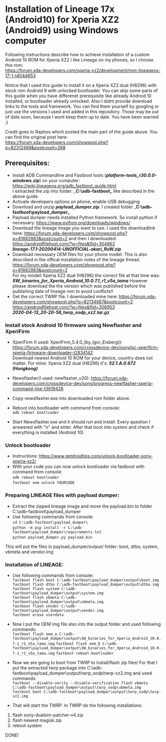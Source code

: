 # Installation of Lineage 17x (Android10) for Xperia XZ2 (Android9) using Windows computer
Following instructions describe how to achieve installation of a custom Android 10 ROM for Xperia XZ2
I like Lineage on my phones, so I choose this rom:  
https://forum.xda-developers.com/xperia-xz2/development/rom-lineageos-17-1-t4044653  

Notice that I used this guide to install it on a Xperia XZ2 dual (H8296) with stock rom Android 9 with unlocked bootloader. You can skip some parts of this guide when you have differenet prerequisite like already Android 10 installed, or bootloader already unlocked. Also I didnt provide download links to the tools and framework. You can find them yourself by googling or just use the versions I used and added in this repository. Those may be out of date soon, because I wont keep them up to date. You have been warned ;)

Credit goes to Raphos which posted the main part of the guide above. You can find the original post here:  
https://forum.xda-developers.com/showpost.php?p=82312489&postcount=268  


## Prerequisites:
- Install ADB Commandline and Fastboot tools (___platform-tools_r30.0.0-windows.zip___) on your computer: https://wiki.lineageos.org/adb_fastboot_guide.html  
I extracted the zip into folder: ___C:\adb-fastboot\___  like described in the above guide.
- Activate developers options on phone, enable USB debugging
- Download and unzip ___payload_dumper.zip___. I created folder ___C:\adb-fastboot\payload_dumper\___
- Payload dumper needs installed Python framework. So install python if necessary: https://www.python.org/downloads/windows/  
- Download the lineage image you want to use. I used the downloadlink here:
https://forum.xda-developers.com/showpost.php?p=81662883&postcount=2 and then I downloaded:
https://androidfilehost.com/?w=files&flid=304862  
___lineage-17.1-20200414-UNOFFICIAL-akari_RoW.zip___
- Download necessary OEM files for your phone model. This is also described in the offical installation notes of the lineage thread. https://forum.xda-developers.com/showpost.php?p=81662883&postcount=2  
For my modell Xperia XZ2 dual (H8296) the correct file at that time was: 
___SW_binaries_for_Xperia_Android_10.0.7.1_r1_v5a_tama___
However please download the the version which was published before the publishing date of lineage rom to avoid conflicts!!
- Get the correct TWRP file. I downloaded mine here: https://forum.xda-developers.com/showpost.php?p=82134687&postcount=2  
https://androidfilehost.com/?w=files&flid=306953   
___2020-04-13_20-20-56_twrp_sodp_xz2.tar.gz___


### Install stock Android 10 firmware using Newflasher and XperiFirm
- XperiFirm (I used: XperiFirm_5.4.0_(by_Igor_Eisberg)):   
https://forum.xda-developers.com/crossdevice-dev/sony/pc-xperifirm-xperia-firmware-downloader-t2834142  
Download newest Android 10 ROM for your device, country does not matter.  For mine: Xperia XZ2 dual (H8296) it's:  ___52.1.A.0.672 (Hongkong)___

- Newsflasher(I used: newflasher_v20):   https://forum.xda-developers.com/crossdevice-dev/sony/progress-newflasher-xperia-command-line-t3619426
- Copy newsflasher.exe into downloaded rom folder above. 
- Reboot into bootloader with command from console:  
```adb reboot bootloader```
- Start Newsflasher.exe and it should run and install. Every question I answered with "n" and enter.
After that boot into system and check if everything is installed (Android 10).

### Unlock bootloader
- Instructions: https://www.getdroidtips.com/unlock-bootloader-sony-xperia-xz2/
- With your code you can now unlock bootloader via fastboot with command from console:  
```adb reboot bootloader```  
```fastboot oem unlock YOURCODE```

### Preparing LINEAGE files with payload dumper:
- Extract the zipped lineage image and move the payload.bin to folder C:\adb-fastboot\payload_dumper     
- Use following commands from console:  
```cd C:\adb-fastboot\payload_dumper\```  
```python -m pip install -r C:\adb-fastboot\payload_dumper\requirements.txt```    
```python payload_dumper.py payload.bin```    

This will put the files in payload_dumper/output/ folder: boot, dtbo, system, vbmeta and vendor.img  

### Installation of LINEAGE:
- Use following commands from console:  
```fastboot flash boot C:\adb-fastboot\payload_dumper\output\boot.img```  
```fastboot flash dtbo C:\adb-fastboot\payload_dumper\output\dtbo.img```  
```fastboot flash system C:\adb-fastboot\payload_dumper\output\system.img```  
```fastboot flash vbmeta C:\adb-fastboot\payload_dumper\output\vbmeta.img```  
```fastboot flash vendor C:\adb-fastboot\payload_dumper\output\vendor.img```  
```fastboot erase userdata```  
- Now I put the OEM img file also into the output folder and used following commands:  
```fastboot flash oem_a C:\adb-fastboot\payload_dumper\output\SW_binaries_for_Xperia_Android_10.0.7.1_r1_v5a_tama.img``` 
```fastboot flash oem_b C:\adb-fastboot\payload_dumper\output\SW_binaries_for_Xperia_Android_10.0.7.1_r1_v5a_tama.img``` 
```fastboot reboot-bootloader```  
- Now we are going to boot from TWRP to install/flash zip files! For that I put the extracted twrp package into C:\adb-fastboot\payload_dumper\output\twrp_sodp\twrp-xz2.img and used commands:  
```fastboot --disable-verity --disable-verification flash vbmeta C:\adb-fastboot\payload_dumper\output\twrp_sodp\vbmeta.img```  
```fastboot boot C:\adb-fastboot\payload_dumper\output\twrp_sodp\twrp-xz2.img```  

- That will start the TWRP. In TWRP do the following installations:
1. flash sony-dualsim-patcher-v4.zip
2. flash newest magisk.zip
3. reboot system

DONE! 

